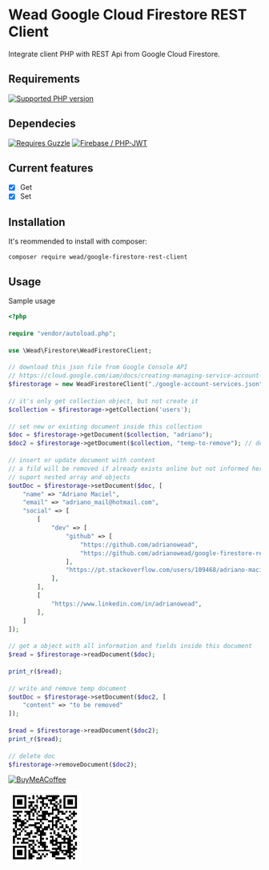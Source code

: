 # Wead Google Cloud Firestore REST Client

Integrate client PHP with REST Api from Google Cloud Firestore.

## Requirements
[![Supported PHP version](https://img.shields.io/badge/php-%5E5.6-blue.svg)]()


## Dependecies
[![Requires Guzzle](https://img.shields.io/badge/Guzzle-~6.0-lightgrey.svg)]()
[![Firebase / PHP-JWT](https://img.shields.io/badge/Firebase%20%2F%20PHP--JWT-5.0-red.svg)]()

## Current features

- [x] Get
- [x] Set

## Installation

It's reommended to install with composer:

    composer require wead/google-firestore-rest-client

## Usage

Sample usage

```php
<?php

require "vendor/autoload.php";

use \Wead\Firestore\WeadFirestoreClient;

// download this json file from Google Console API
// https://cloud.google.com/iam/docs/creating-managing-service-account-keys
$firestorage = new WeadFirestoreClient("./google-account-services.json");

// it's only get collection object, but not create it
$collection = $firestorage->getCollection('users');

// set new or existing document inside this collection
$doc = $firestorage->getDocument($collection, "adriano");
$doc2 = $firestorage->getDocument($collection, "temp-to-remove"); // delete document example

// insert or update document with content
// a fild will be removed if already exists online but not informed here
// suport nested array and objects
$outDoc = $firestorage->setDocument($doc, [
    "name" => "Adriano Maciel",
    "email" => "adriano_mail@hotmail.com",
    "social" => [
        [
            "dev" => [
                "github" => [
                    "https://github.com/adrianowead",
                    "https://github.com/adrianowead/google-firestore-rest-client",
                ],
                "https://pt.stackoverflow.com/users/109468/adriano-maciel",
            ],
        ],
        [
            "https://www.linkedin.com/in/adrianowead",
        ],
    ]
]);

// get a object with all information and fields inside this document
$read = $firestorage->readDocument($doc);

print_r($read);

// write and remove temp document
$outDoc = $firestorage->setDocument($doc2, [
    "content" => "to be removed"
]);

$read = $firestorage->readDocument($doc2);
print_r($read);

// delete doc
$firestorage->removeDocument($doc2);
```

[![BuyMeACoffee](https://img.shields.io/badge/Buy%20Me%20a%20Coffee-ffdd00?style=for-the-badge&logo=buy-me-a-coffee&logoColor=black)](https://www.paypal.com/donate/?hosted_button_id=WW7N7R4Z5RA6A)

![PayPal](https://raw.githubusercontent.com/adrianowead/adrianowead/main/img/qr-code-donate.png)